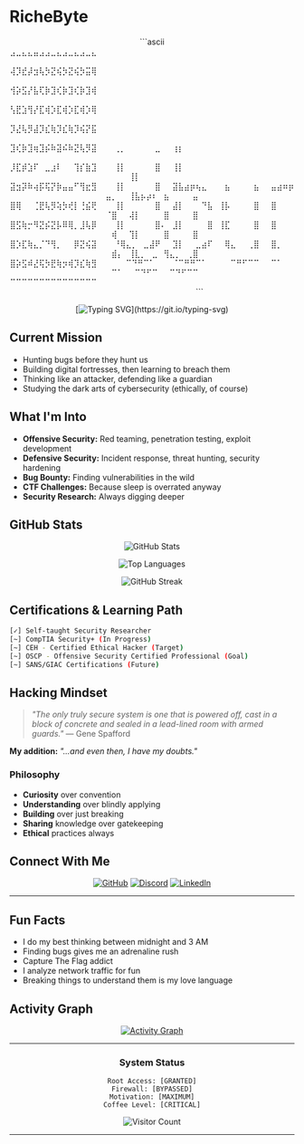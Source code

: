 #  RicheByte
<div align="center">
```ascii
 ⣠⣀⣄⣄⣤⣠⣠⣀⣄⣠⣀⣄⣠⣀⣄⠀⠀⠀⠀⠀⠀⠀⠀⠀⠀⠀⠀⠀⠀⠀⠀⠀⠀⠀⠀⠀⠀⠀⠀⠀⠀⠀⠀⠀⠀⠀⠀⠀⠀⠀⠀⠀⠀⠀⠀⠀⠀⠀⠀⠀⠀⠀⠀⠀⠀
⢼⡹⣞⡼⣲⢧⡳⣝⢮⡳⣝⢮⡳⣭⢿⠀⠀⠀⠀⠀⠀⠀⠀⠀⠀⠀⠀⠀⠀⠀⠀⠀⠀⠀⠀⠀⠀⠀⠀⠀⠀⠀⠀⠀⠀⠀⠀⠀⠀⠀⠀⠀⠀⠀⠀⠀⠀⠀⠀⠀⠀⠀⠀⠀⠀
⢺⡵⣫⡜⣧⢏⡷⣹⢎⡷⣹⢎⡷⣹⢾⠀⠀⠀⠀⠀⠀⠀⠀⠀⠀⠀⠀⠀⠀⠀⠀⠀⠀⠀⠀⠀⠀⠀⠀⠀⠀⠀⠀⠀⠀⠀⠀⠀⠀⠀⠀⠀⠀⠀⠀⠀⠀⠀⠀⠀⠀⠀⠀⠀⠀
⢣⣟⣱⢻⡜⣏⢾⡱⣏⢾⡱⣏⢾⡱⢿⠀⠀⠀⠀⠀⠀⠀⠀⠀⠀⠀⠀⠀⠀⠀⠀⠀⠀⠀⠀⠀⠀⠀⠀⠀⠀⠀⠀⠀⠀⠀⠀⠀⠀⠀⠀⠀⠀⠀⠀⠀⠀⠀⠀⠀⠀⠀⠀⠀⠀
⡹⣜⢧⡻⣼⡹⣎⢷⡹⣎⢷⡹⢮⡝⣯⠀⠀⠀⠀⠀⠀⠀⠀⠀⠀⠀⠀⠀⠀⠀⠀⠀⠀⠀⠀⠀⠀⠀⠀⠀⠀⠀⠀⠀⠀⠀⠀⠀⠀⠀⠀⠀⠀⠀⠀⠀⠀⠀⠀⠀⠀⠀⠀⠀⠀
⣹⢎⡷⣹⢶⣹⡮⠷⣽⠮⠷⣝⢧⡻⣽⠀⠀⠀⢀⡀⠀⠀⠀⠀⠀⣀⠀⠀⢰⡆⠀⠀⠀⠀⠀⠀⠀⠀⠀⠀⠀⠀⠀⠀⠀⠀⠀⠀⠀⠀⠀⠀⠀⠀⠀⠀⠀⠀⠀⠀⠀⠀⠀⠀⠀
⡸⣏⡾⣱⠏⠀⣀⣰⠇⠀⠀⢹⡎⣷⣹⠀⠀⠀⢸⡇⠀⠀⠀⠀⠀⣿⠀⠀⢸⡇⠀⠀⠀⠀⠀⠀⠀⠀⠀⠀⠀⠀⠀⠀⠀⠀⠀⠀⠀⠀⠀⠀⠀⢸⡇⠀⠀⠀⠀⠀⠀⠀⠀⠀⠀
⣽⣲⡽⠷⢴⡯⢯⡝⡷⣤⣤⠋⢻⣖⣻⠀⠀⠀⢸⡇⠀⠀⠀⠀⠀⣿⠀⠀⣽⣧⣴⡶⢦⣄⠀⠀⠀⣦⠀⠀⠀⠀⣦⠀⠀⣤⣴⠶⡶⣤⡀⠀⠀⢸⣧⡦⡴⠆⠀⣦⠀⠀⠀⠀⣤
⣿⢿⠀⠀⢈⣟⢧⡻⢵⡳⢞⡇⢘⣮⢟⠀⠀⠀⢸⡇⠀⠀⠀⠀⠀⣿⠀⠀⣼⡇⠀⠀⠀⠙⣧⠀⢸⡧⠀⠀⠀⠀⣿⠀⠀⣿⠀⠀⠀⠈⣿⠀⠀⢼⡇⠀⠀⠀⠀⣿⠀⠀⠀⠀⣿
⣿⣫⢷⡒⠻⣝⡮⣝⡧⠿⢿⡀⣸⢧⡿⠀⠀⠀⢸⡇⠀⠀⠀⠀⠀⣿⠄⠀⣸⡇⠀⠀⠀⠀⣿⠀⢸⣏⠀⠀⠀⠀⣿⠀⠀⣿⠀⠀⠀⠀⢾⠀⠀⢹⡇⠀⠀⠀⠀⣿⠀⠀⠀⠀⣿
⣿⡱⣏⢷⣄⡈⠙⢻⡀⠀⠀⡿⣝⢮⣽⠀⠀⠀⠘⢿⣄⡀⠀⣀⣼⠟⠀⠀⣹⡇⠀⠀⣀⣴⠏⠀⠀⢿⣄⠀⠀⢀⣿⠀⠀⣿⡀⠀⠀⠀⣾⡄⠀⢸⣇⡀⠀⣀⠀⢻⣄⡀⠀⢀⣿
⣿⡵⣫⠾⣜⢯⡳⣟⢷⡲⢾⡹⣎⢷⣻⠀⠀⠀⠀⠀⠉⠙⠛⠉⠁⠀⠀⠀⠈⠉⠛⠛⠉⠁⠀⠀⠀⠀⠉⠛⠋⠉⠉⠀⠀⠉⠁⠀⠀⠀⠉⠁⠀⠀⠉⠙⠋⠉⠀⠀⠉⠙⠋⠉⠉
⠉⠉⠉⠉⠉⠉⠉⠉⠉⠉⠉⠉⠉⠉⠉⠀⠀⠀⠀⠀⠀⠀⠀⠀⠀⠀⠀⠀⠀⠀⠀⠀⠀⠀⠀⠀⠀⠀⠀⠀⠀⠀⠀⠀⠀⠀⠀⠀⠀⠀⠀⠀⠀⠀⠀⠀⠀⠀⠀⠀⠀⠀⠀⠀⠀
```
</div>

<div align="center">

[![Typing SVG](https://readme-typing-svg.demolab.com/?font=Fira+Code&pause=1000&color=00F707&center=true&vCenter=true&width=435&lines=In+a+world+of+vulnerabilities...;...be+the+exploit+they+never+saw+coming.;Code+by+day%2C+deep+thoughts+by+night.)](https://git.io/typing-svg)

</div>



##  Current Mission

-  Hunting bugs before they hunt us
-  Building digital fortresses, then learning to breach them
-  Thinking like an attacker, defending like a guardian
-  Studying the dark arts of cybersecurity (ethically, of course)


##  What I'm Into

- **Offensive Security:** Red teaming, penetration testing, exploit development
- **Defensive Security:** Incident response, threat hunting, security hardening
- **Bug Bounty:** Finding vulnerabilities in the wild
- **CTF Challenges:** Because sleep is overrated anyway
- **Security Research:** Always digging deeper

##  GitHub Stats

<div align="center">

![GitHub Stats](https://github-readme-stats.vercel.app/api?username=RicheByte&show_icons=true&theme=radical&hide_border=true&bg_color=0D1117&title_color=00FF00&icon_color=00FF00&text_color=C9D1D9)

![Top Languages](https://github-readme-stats.vercel.app/api/top-langs/?username=RicheByte&layout=compact&theme=radical&hide_border=true&bg_color=0D1117&title_color=00FF00&text_color=C9D1D9)

![GitHub Streak](https://github-readme-streak-stats.herokuapp.com/?user=RicheByte&theme=radical&hide_border=true&background=0D1117&ring=00FF00&fire=00FF00&currStreakLabel=00FF00)

</div>

##  Certifications & Learning Path

```bash
[✓] Self-taught Security Researcher
[~] CompTIA Security+ (In Progress)
[~] CEH - Certified Ethical Hacker (Target)
[~] OSCP - Offensive Security Certified Professional (Goal)
[~] SANS/GIAC Certifications (Future)
```

##  Hacking Mindset

> _"The only truly secure system is one that is powered off, cast in a block of concrete and sealed in a lead-lined room with armed guards."_ — Gene Spafford

**My addition:** _"...and even then, I have my doubts."_

### Philosophy

-  **Curiosity** over convention
-  **Understanding** over blindly applying
-  **Building** over just breaking
-  **Sharing** knowledge over gatekeeping
-  **Ethical** practices always

##  Connect With Me

<div align="center">

[![GitHub](https://img.shields.io/badge/-GitHub-181717?style=for-the-badge&logo=github)](https://github.com/RicheByte) [![Discord](https://img.shields.io/badge/-Discord-5865F2?style=for-the-badge&logo=discord&logoColor=white)](https://discord.com/) [![LinkedIn](https://img.shields.io/badge/-LinkedIn-0077B5?style=for-the-badge&logo=linkedin)](https://linkedin.com/)

</div>

---

##  Fun Facts

-  I do my best thinking between midnight and 3 AM
-  Finding bugs gives me an adrenaline rush
-  Capture The Flag addict
-  I analyze network traffic for fun
-  Breaking things to understand them is my love language

##  Activity Graph

<div align="center">

[![Activity Graph](https://github-readme-activity-graph.vercel.app/graph?username=RicheByte&theme=react-dark&hide_border=true&bg_color=0D1117&color=00FF00&line=00FF00&point=FFFFFF)](https://github.com/RicheByte)

</div>

---

<div align="center">



###  System Status

```
Root Access: [GRANTED]
Firewall: [BYPASSED]
Motivation: [MAXIMUM]
Coffee Level: [CRITICAL]
```

![Visitor Count](https://profile-counter.glitch.me/RicheByte/count.svg)



</div>

---

